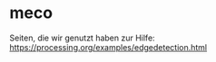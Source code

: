 # meco

Seiten, die wir genutzt haben zur Hilfe:
https://processing.org/examples/edgedetection.html 